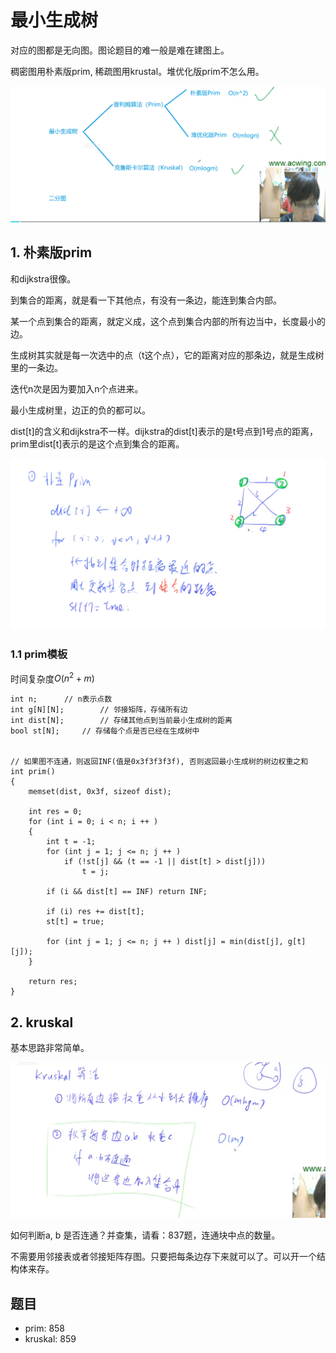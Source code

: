 # 最小生成树

对应的图都是无向图。图论题目的难一般是难在建图上。

稠密图用朴素版prim, 稀疏图用krustal。堆优化版prim不怎么用。

![](imgs/1.png)

## 1. 朴素版prim

和dijkstra很像。

到集合的距离，就是看一下其他点，有没有一条边，能连到集合内部。

某一个点到集合的距离，就定义成，这个点到集合内部的所有边当中，长度最小的边。

生成树其实就是每一次选中的点（t这个点），它的距离对应的那条边，就是生成树里的一条边。

迭代n次是因为要加入n个点进来。

最小生成树里，边正的负的都可以。

dist[t]的含义和dijkstra不一样。dijkstra的dist[t]表示的是t号点到1号点的距离，prim里dist[t]表示的是这个点到集合的距离。

![](imgs/2.png)

### 1.1 prim模板

时间复杂度$O(n^2+m)$

```
int n;      // n表示点数
int g[N][N];        // 邻接矩阵，存储所有边
int dist[N];        // 存储其他点到当前最小生成树的距离
bool st[N];     // 存储每个点是否已经在生成树中


// 如果图不连通，则返回INF(值是0x3f3f3f3f), 否则返回最小生成树的树边权重之和
int prim()
{
    memset(dist, 0x3f, sizeof dist);

    int res = 0;
    for (int i = 0; i < n; i ++ )
    {
        int t = -1;
        for (int j = 1; j <= n; j ++ )
            if (!st[j] && (t == -1 || dist[t] > dist[j]))
                t = j;

        if (i && dist[t] == INF) return INF;

        if (i) res += dist[t];
        st[t] = true;

        for (int j = 1; j <= n; j ++ ) dist[j] = min(dist[j], g[t][j]);
    }

    return res;
}
```

## 2. kruskal

基本思路非常简单。

![](imgs/3.png)

如何判断a, b 是否连通？并查集，请看：837题，连通块中点的数量。

不需要用邻接表或者邻接矩阵存图。只要把每条边存下来就可以了。可以开一个结构体来存。

## 题目

- prim: 858
- kruskal: 859
